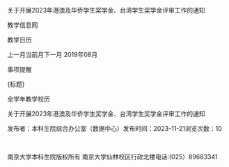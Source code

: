 






关于开展2023年港澳及华侨学生奖学金、台湾学生奖学金评审工作的通知









































教学信息网







































教学日历



上一月当前月下一月
2019年08月





事项提醒


{标题}


全学年教学校历
























关于开展2023年港澳及华侨学生奖学金、台湾学生奖学金评审工作的通知

发布者：本科生院综合办公室（数据中心）发布时间：2023-11-21浏览次数：10

  

















南京大学本科生院版权所有
南京大学仙林校区行政北楼电话:(025）89683341






















